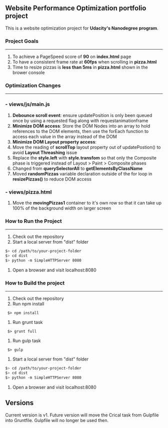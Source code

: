 ## Website Performance Optimization portfolio project


This is a website optimization project for **Udacity's Nanodegree program**.

### Project Goals
-----------
1. To achieve a PageSpeed score of **90** on **index.html** page
2. To have a consistent frame rate at **60fps** when scrolling in **pizza.html**
2. Time to resize pizzas is **less than 5ms** in **pizza.html** shown in the brower console


### Optimization Changes
-----------
### - views/js/main.js

1. **Debounce scroll event**: 
ensure updatePosition is only been queued once by using a requested flag along with requestanimationframe 
3. **Minimize DOM access**: Store the DOM Nodes into an array to hold references to the DOM elements, then use the forEach function to access each value in the array instead of the DOM
4. **Minimize DOM Layout property access**: 
 5. Move the reading of **scrollTop** layout property out of updatePostion() to avoid **Layout Threashing** issue 
 5. Replace the **style.left** with **style.transfom** so that only the Composite phase is triggered instead of Layout > Paint > Composite phases
6. Changed from **querySelectorAll** to **getElementsByClassName**
7. Moved **randomPizzas** variable declaration outside of the for loop in **resizePizzas()** to reduce DOM access

### - views/pizza.html

1. Move the **movingPizzas1** container to it's own row so that it can take up 100% of the background width on larger screen


### How to Run the Project
----------

1. Check out the repository
1. Start a local server from "dist" folder

  ```bash
  $> cd /path/to/your-project-folder
  $> cd dist
  $> python -m SimpleHTTPServer 8080
  ```

1. Open a browser and visit localhost:8080


### How to Build the project
----------

1. Check out the repository
1. Run npm install

 ```
  $> npm install
 ```
1. Run grunt task

 ```
  $> grunt full
 ```
 
1. Run gulp task  

 ```
  $> gulp
 ```
 
1. Start a local server from "dist" folder

  ```bash
  $> cd /path/to/your-project-folder
  $> cd dist
  $> python -m SimpleHTTPServer 8080
  ```

1. Open a browser and visit localhost:8080


## Versions
Current version is v1. Future version will move the Crical task from Gulpfile into Gruntfile. Gulpfile will no longer be used then.

